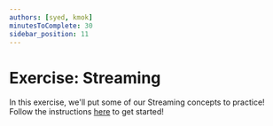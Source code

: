 ```yaml
---
authors: [syed, kmok]
minutesToComplete: 30
sidebar_position: 11
---
```


# Exercise: Streaming
In this exercise, we'll put some of our Streaming concepts to practice! Follow the instructions [here](https://github.com/data-derp/exercise-ev-databricks/tree/main/stateful-streaming) to get started!